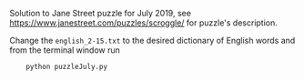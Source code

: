 Solution to Jane Street puzzle for July 2019, see https://www.janestreet.com/puzzles/scroggle/ for puzzle's description.

Change the `english_2-15.txt` to the desired dictionary of English words and from the terminal window run
```python
    python puzzleJuly.py
```
